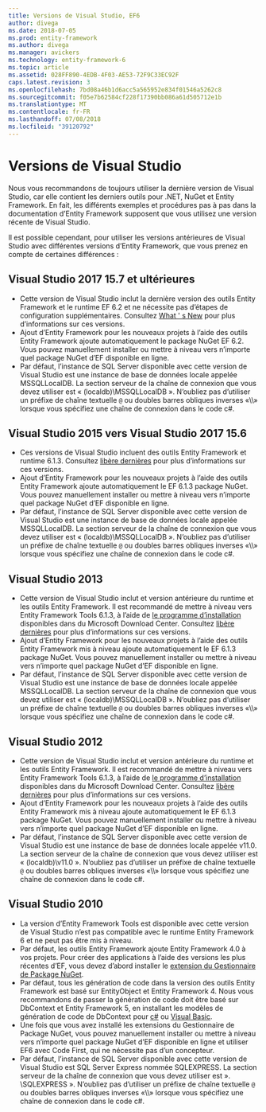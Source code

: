 ```yaml
---
title: Versions de Visual Studio, EF6
author: divega
ms.date: 2018-07-05
ms.prod: entity-framework
ms.author: divega
ms.manager: avickers
ms.technology: entity-framework-6
ms.topic: article
ms.assetid: 028FF890-4EDB-4F03-AE53-72F9C33EC92F
caps.latest.revision: 3
ms.openlocfilehash: 7bd08a46b1d6acc5a565952e834f01546a5262c8
ms.sourcegitcommit: f05e7b62584cf228f17390bb086a61d505712e1b
ms.translationtype: MT
ms.contentlocale: fr-FR
ms.lasthandoff: 07/08/2018
ms.locfileid: "39120792"
---
```

# <a name="visual-studio-releases"></a>Versions de Visual Studio

Nous vous recommandons de toujours utiliser la dernière version de Visual Studio, car elle contient les derniers outils pour .NET, NuGet et Entity Framework.
En fait, les différents exemples et procédures pas à pas dans la documentation d’Entity Framework supposent que vous utilisez une version récente de Visual Studio.

Il est possible cependant, pour utiliser les versions antérieures de Visual Studio avec différentes versions d’Entity Framework, que vous prenez en compte de certaines différences :

## <a name="visual-studio-2017-157-and-newer"></a>Visual Studio 2017 15.7 et ultérieures

- Cette version de Visual Studio inclut la dernière version des outils Entity Framework et le runtime EF 6.2 et ne nécessite pas d’étapes de configuration supplémentaires.
Consultez [What ' s New](~/ef6/what-is-new/index.md) pour plus d’informations sur ces versions.
- Ajout d’Entity Framework pour les nouveaux projets à l’aide des outils Entity Framework ajoute automatiquement le package NuGet EF 6.2.
Vous pouvez manuellement installer ou mettre à niveau vers n’importe quel package NuGet d’EF disponible en ligne.
- Par défaut, l’instance de SQL Server disponible avec cette version de Visual Studio est une instance de base de données locale appelée MSSQLLocalDB.
La section serveur de la chaîne de connexion que vous devez utiliser est « (localdb)\\MSSQLLocalDB ».
N’oubliez pas d’utiliser un préfixe de chaîne textuelle `@` ou doubles barres obliques inverses «\\\\» lorsque vous spécifiez une chaîne de connexion dans le code c#.  


## <a name="visual-studio-2015-to-visual-studio-2017-156"></a>Visual Studio 2015 vers Visual Studio 2017 15.6

- Ces versions de Visual Studio incluent des outils Entity Framework et runtime 6.1.3.
Consultez [libère dernières](~/ef6/what-is-new/past-releases.md#ef-613) pour plus d’informations sur ces versions.
- Ajout d’Entity Framework pour les nouveaux projets à l’aide des outils Entity Framework ajoute automatiquement le EF 6.1.3 package NuGet.
Vous pouvez manuellement installer ou mettre à niveau vers n’importe quel package NuGet d’EF disponible en ligne.
- Par défaut, l’instance de SQL Server disponible avec cette version de Visual Studio est une instance de base de données locale appelée MSSQLLocalDB.
La section serveur de la chaîne de connexion que vous devez utiliser est « (localdb)\\MSSQLLocalDB ».
N’oubliez pas d’utiliser un préfixe de chaîne textuelle `@` ou doubles barres obliques inverses «\\\\» lorsque vous spécifiez une chaîne de connexion dans le code c#.  


## <a name="visual-studio-2013"></a>Visual Studio 2013
- Cette version de Visual Studio inclut et version antérieure du runtime et les outils Entity Framework.
Il est recommandé de mettre à niveau vers Entity Framework Tools 6.1.3, à l’aide de [le programme d’installation](https://www.microsoft.com/en-us/download/details.aspx?id=40762) disponibles dans du Microsoft Download Center.
Consultez [libère dernières](~/ef6/what-is-new/past-releases.md#ef-613) pour plus d’informations sur ces versions.
- Ajout d’Entity Framework pour les nouveaux projets à l’aide des outils Entity Framework mis à niveau ajoute automatiquement le EF 6.1.3 package NuGet.
Vous pouvez manuellement installer ou mettre à niveau vers n’importe quel package NuGet d’EF disponible en ligne.
- Par défaut, l’instance de SQL Server disponible avec cette version de Visual Studio est une instance de base de données locale appelée MSSQLLocalDB.
La section serveur de la chaîne de connexion que vous devez utiliser est « (localdb)\\MSSQLLocalDB ».
N’oubliez pas d’utiliser un préfixe de chaîne textuelle `@` ou doubles barres obliques inverses «\\\\» lorsque vous spécifiez une chaîne de connexion dans le code c#.  

## <a name="visual-studio-2012"></a>Visual Studio 2012

- Cette version de Visual Studio inclut et version antérieure du runtime et les outils Entity Framework.
Il est recommandé de mettre à niveau vers Entity Framework Tools 6.1.3, à l’aide de [le programme d’installation](https://www.microsoft.com/en-us/download/details.aspx?id=40762) disponibles dans du Microsoft Download Center.
Consultez [libère dernières](~/ef6/what-is-new/past-releases.md#ef-613) pour plus d’informations sur ces versions.
- Ajout d’Entity Framework pour les nouveaux projets à l’aide des outils Entity Framework mis à niveau ajoute automatiquement le EF 6.1.3 package NuGet.
Vous pouvez manuellement installer ou mettre à niveau vers n’importe quel package NuGet d’EF disponible en ligne.
- Par défaut, l’instance de SQL Server disponible avec cette version de Visual Studio est une instance de base de données locale appelée v11.0.
La section serveur de la chaîne de connexion que vous devez utiliser est « (localdb)\\v11.0 ».
N’oubliez pas d’utiliser un préfixe de chaîne textuelle `@` ou doubles barres obliques inverses «\\\\» lorsque vous spécifiez une chaîne de connexion dans le code c#.  

## <a name="visual-studio-2010"></a>Visual Studio 2010

- La version d’Entity Framework Tools est disponible avec cette version de Visual Studio n’est pas compatible avec le runtime Entity Framework 6 et ne peut pas être mis à niveau.
- Par défaut, les outils Entity Framework ajoute Entity Framework 4.0 à vos projets.
Pour créer des applications à l’aide des versions les plus récentes d’EF, vous devez d’abord installer le [extension du Gestionnaire de Package NuGet](https://marketplace.visualstudio.com/items?itemName=NuGetTeam.NuGetPackageManager).
- Par défaut, tous les génération de code dans la version des outils Entity Framework est basé sur EntityObject et Entity Framework 4.
Nous vous recommandons de passer la génération de code doit être basé sur DbContext et Entity Framework 5, en installant les modèles de génération de code de DbContext pour [c#](https://marketplace.visualstudio.com/items?itemName=EntityFrameworkTeam.EF5xDbContextGeneratorforC) ou [Visual Basic](https://marketplace.visualstudio.com/items?itemName=EntityFrameworkTeam.EF5xDbContextGeneratorforVBNET).
- Une fois que vous avez installé les extensions du Gestionnaire de Package NuGet, vous pouvez manuellement installer ou mettre à niveau vers n’importe quel package NuGet d’EF disponible en ligne et utiliser EF6 avec Code First, qui ne nécessite pas d’un concepteur.
- Par défaut, l’instance de SQL Server disponible avec cette version de Visual Studio est SQL Server Express nommée SQLEXPRESS.
La section serveur de la chaîne de connexion que vous devez utiliser est ». \\SQLEXPRESS ».
N’oubliez pas d’utiliser un préfixe de chaîne textuelle `@` ou doubles barres obliques inverses «\\\\» lorsque vous spécifiez une chaîne de connexion dans le code c#.
